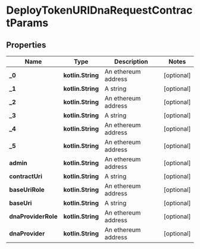 
# DeployTokenURIDnaRequestContractParams

## Properties
Name | Type | Description | Notes
------------ | ------------- | ------------- | -------------
**_0** | **kotlin.String** | An ethereum address |  [optional]
**_1** | **kotlin.String** | A string |  [optional]
**_2** | **kotlin.String** | An ethereum address |  [optional]
**_3** | **kotlin.String** | A string |  [optional]
**_4** | **kotlin.String** | An ethereum address |  [optional]
**_5** | **kotlin.String** | An ethereum address |  [optional]
**admin** | **kotlin.String** | An ethereum address |  [optional]
**contractUri** | **kotlin.String** | A string |  [optional]
**baseUriRole** | **kotlin.String** | An ethereum address |  [optional]
**baseUri** | **kotlin.String** | A string |  [optional]
**dnaProviderRole** | **kotlin.String** | An ethereum address |  [optional]
**dnaProvider** | **kotlin.String** | An ethereum address |  [optional]



